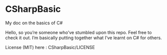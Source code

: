 # CSharpBasic
My doc on the basics of C#

Hello, so you’re someone who’ve stumbled upon this repo. Feel free to check it out. I’m basically putting together what I’ve learnt on C# for others. 

License (MIT) here : CSharpBasic/LICENSE
